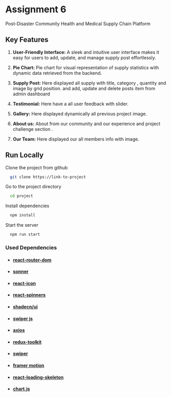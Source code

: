 #  Assignment 6

Post-Disaster Community Health and Medical Supply Chain Platform

## Key Features

1. **User-Friendly Interface:** A sleek and intuitive user interface makes it easy for users to add, update, and manage supply post effortlessly.

2. **Pie Chart:** Pie chart for visual representation of supply statistics with dynamic data retrieved from the backend.

3. **Supply Post:** Here displayed all supply with title, category , quantity and image by grid position. and add, update and delete posts item from admin dashboard

4. **Testimonial:** Here have a all user feedback with slider.

5. **Gallery:** Here displayed dynamically all previous project image.

6. **About us:** About from our community and our experience and project challenge section .

7. **Our Team:** Here displayed our all members info with image.

## Run Locally

Clone the project from github

```bash
  git clone https://link-to-project
```

Go to the project directory

```bash
  cd project
```

Install dependencies

```bash
  npm install
```

Start the server

```bash
  npm run start
```

### Used Dependencies

- #### [react-router-dom](https://reactrouter.com/en/main)
- #### [sonner](https://sweetalert2.github.io/#download)
- #### [react-icon](https://react-icons.github.io/react-icons/)
- #### [react-spinners](https://www.davidhu.io/react-spinners/)
- #### [shadecn/ui](https://ui.shadcn.com/)
- #### [swiper js](https://swiperjs.com/)
- #### [axios](https://www.npmjs.com/package/react-axios)
- #### [redux-toolkit](https://redux-toolkit.js.org/introduction/getting-started)
- #### [swiper](https://swiperjs.com/react)
- #### [framer motion](https://www.framer.com/motion/)
- #### [react-loading-skeleton](https://www.npmjs.com/package/react-loading-skeleton)
- #### [chart.js](https://www.chartjs.org/)
